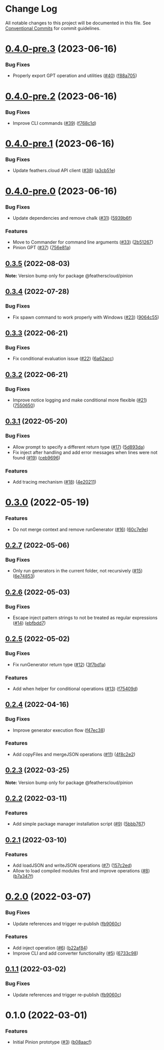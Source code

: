 # Change Log

All notable changes to this project will be documented in this file.
See [Conventional Commits](https://conventionalcommits.org) for commit guidelines.

# [0.4.0-pre.3](https://github.com/feathershq/pinion/compare/v0.4.0-pre.2...v0.4.0-pre.3) (2023-06-16)

### Bug Fixes

- Properly export GPT operation and utilities ([#40](https://github.com/feathershq/pinion/issues/40)) ([f88a705](https://github.com/feathershq/pinion/commit/f88a705814810aaf3f50b492859344338b8a36ba))

# [0.4.0-pre.2](https://github.com/feathershq/pinion/compare/v0.4.0-pre.1...v0.4.0-pre.2) (2023-06-16)

### Bug Fixes

- Improve CLI commands ([#39](https://github.com/feathershq/pinion/issues/39)) ([f768c1d](https://github.com/feathershq/pinion/commit/f768c1d4e705977a860589996f08acf51d61512d))

# [0.4.0-pre.1](https://github.com/feathershq/pinion/compare/v0.4.0-pre.0...v0.4.0-pre.1) (2023-06-16)

### Bug Fixes

- Update feathers.cloud API client ([#38](https://github.com/feathershq/pinion/issues/38)) ([a3cb51e](https://github.com/feathershq/pinion/commit/a3cb51e9c699633b5553c1aa2cffea0f2be06fe3))

# [0.4.0-pre.0](https://github.com/feathershq/pinion/compare/v0.3.5...v0.4.0-pre.0) (2023-06-16)

### Bug Fixes

- Update dependencies and remove chalk ([#31](https://github.com/feathershq/pinion/issues/31)) ([5939b6f](https://github.com/feathershq/pinion/commit/5939b6fdbaab563be1dd56de2873f5bdf7db9094))

### Features

- Move to Commander for command line arguments ([#33](https://github.com/feathershq/pinion/issues/33)) ([2b51267](https://github.com/feathershq/pinion/commit/2b512670be9ef45c0b1fc647e403bc03252fd04b))
- Pinion GPT ([#37](https://github.com/feathershq/pinion/issues/37)) ([756e81a](https://github.com/feathershq/pinion/commit/756e81a31971e0b91e913f9719fa91082f7f1164))

## [0.3.5](https://github.com/feathershq/pinion/compare/v0.3.4...v0.3.5) (2022-08-03)

**Note:** Version bump only for package @featherscloud/pinion

## [0.3.4](https://github.com/feathershq/pinion/compare/v0.3.3...v0.3.4) (2022-07-28)

### Bug Fixes

- Fix spawn command to work properly with Windows ([#23](https://github.com/feathershq/pinion/issues/23)) ([9064c55](https://github.com/feathershq/pinion/commit/9064c558845d22f576e7b4b615fd9ea26b41b8d0))

## [0.3.3](https://github.com/feathershq/pinion/compare/v0.3.2...v0.3.3) (2022-06-21)

### Bug Fixes

- Fix conditional evaluation issue ([#22](https://github.com/feathershq/pinion/issues/22)) ([6a62acc](https://github.com/feathershq/pinion/commit/6a62acc98f42a6df2f6050304ddfdbbc14d95e15))

## [0.3.2](https://github.com/feathershq/pinion/compare/v0.3.1...v0.3.2) (2022-06-21)

### Bug Fixes

- Improve notice logging and make conditional more flexible ([#21](https://github.com/feathershq/pinion/issues/21)) ([7550650](https://github.com/feathershq/pinion/commit/75506505cfd4014b8f2e1bcbc18303b995c4356e))

## [0.3.1](https://github.com/feathershq/pinion/compare/v0.3.0...v0.3.1) (2022-05-20)

### Bug Fixes

- Allow prompt to specify a different return type ([#17](https://github.com/feathershq/pinion/issues/17)) ([5d893da](https://github.com/feathershq/pinion/commit/5d893da11d72c8a3454029384c8a17ca2c10237d))
- Fix inject after handling and add error messages when lines were not found ([#19](https://github.com/feathershq/pinion/issues/19)) ([ceb9696](https://github.com/feathershq/pinion/commit/ceb9696c4330d5b132407a3930f32bad6b9dcd26))

### Features

- Add tracing mechanism ([#18](https://github.com/feathershq/pinion/issues/18)) ([4e20211](https://github.com/feathershq/pinion/commit/4e202117218b56e564321f2fa40fb80d19dfd597))

# [0.3.0](https://github.com/feathershq/pinion/compare/v0.2.7...v0.3.0) (2022-05-19)

### Features

- Do not merge context and remove runGenerator ([#16](https://github.com/feathershq/pinion/issues/16)) ([60c7e9e](https://github.com/feathershq/pinion/commit/60c7e9efacc51ecd4290bf9404fe40ee3f9660f3))

## [0.2.7](https://github.com/feathershq/pinion/compare/v0.2.6...v0.2.7) (2022-05-06)

### Bug Fixes

- Only run generators in the current folder, not recursively ([#15](https://github.com/feathershq/pinion/issues/15)) ([6e74853](https://github.com/feathershq/pinion/commit/6e7485345e9d95d942081d0b739c1b9afc008f9a))

## [0.2.6](https://github.com/feathershq/pinion/compare/v0.2.5...v0.2.6) (2022-05-03)

### Bug Fixes

- Escape inject pattern strings to not be treated as regular expressions ([#14](https://github.com/feathershq/pinion/issues/14)) ([ebfbdd7](https://github.com/feathershq/pinion/commit/ebfbdd75243dc3fa1bcc935d0420f5d935d14b6a))

## [0.2.5](https://github.com/feathershq/pinion/compare/v0.2.4...v0.2.5) (2022-05-02)

### Bug Fixes

- Fix runGenerator return type ([#12](https://github.com/feathershq/pinion/issues/12)) ([3f7bd1a](https://github.com/feathershq/pinion/commit/3f7bd1a1552f6762d6892dd054bd163f2c2cb5ed))

### Features

- Add when helper for conditional operations ([#13](https://github.com/feathershq/pinion/issues/13)) ([f75409d](https://github.com/feathershq/pinion/commit/f75409de4f5c0d8c754eda85732182ff0fa3a67f))

## [0.2.4](https://github.com/feathershq/pinion/compare/v0.2.3...v0.2.4) (2022-04-16)

### Bug Fixes

- Improve generator execution flow ([f47ec38](https://github.com/feathershq/pinion/commit/f47ec38aab281c1db46fe31738dd8a9697dd3191))

### Features

- Add copyFiles and mergeJSON operations ([#11](https://github.com/feathershq/pinion/issues/11)) ([4f8c2e2](https://github.com/feathershq/pinion/commit/4f8c2e27515c20b7cd64934dc91a7165e4075f1b))

## [0.2.3](https://github.com/feathershq/pinion/compare/v0.2.2...v0.2.3) (2022-03-25)

**Note:** Version bump only for package @featherscloud/pinion

## [0.2.2](https://github.com/feathershq/pinion/compare/v0.2.1...v0.2.2) (2022-03-11)

### Features

- Add simple package manager installation script ([#9](https://github.com/feathershq/pinion/issues/9)) ([5bbb767](https://github.com/feathershq/pinion/commit/5bbb76768f4a5f8f97bc2e088ed061f44ca2a75d))

## [0.2.1](https://github.com/feathershq/pinion/compare/v0.2.0...v0.2.1) (2022-03-10)

### Features

- Add loadJSON and writeJSON operations ([#7](https://github.com/feathershq/pinion/issues/7)) ([157c2ed](https://github.com/feathershq/pinion/commit/157c2ede34e511631855d4a81600e5f33eec4ff7))
- Allow to load compiled modules first and improve operations ([#8](https://github.com/feathershq/pinion/issues/8)) ([b7a347f](https://github.com/feathershq/pinion/commit/b7a347fac32fe7d678a2ddb59aedaf03e95f3d9e))

# [0.2.0](https://github.com/feathershq/pinion/compare/v0.1.0...v0.2.0) (2022-03-07)

### Bug Fixes

- Update references and trigger re-publish ([fb9060c](https://github.com/feathershq/pinion/commit/fb9060c359a7a3bd9ffd62c85fc6474f85dde6d3))

### Features

- Add inject operation ([#6](https://github.com/feathershq/pinion/issues/6)) ([b22af84](https://github.com/feathershq/pinion/commit/b22af84245bce5c57b8252ff77d36e618275e986))
- Improve CLI and add converter functionality ([#5](https://github.com/feathershq/pinion/issues/5)) ([6733c98](https://github.com/feathershq/pinion/commit/6733c987aff4f5d24183cf0473fe2ba6fc123f6d))

## [0.1.1](https://github.com/feathershq/pinion/compare/v0.1.0...v0.1.1) (2022-03-02)

### Bug Fixes

- Update references and trigger re-publish ([fb9060c](https://github.com/feathershq/pinion/commit/fb9060c359a7a3bd9ffd62c85fc6474f85dde6d3))

# 0.1.0 (2022-03-01)

### Features

- Initial Pinion prototype ([#3](https://github.com/feathershq/pinion/issues/3)) ([b08aacf](https://github.com/feathershq/pinion/commit/b08aacf22a5a61587243683a7d83097dbb576801))

